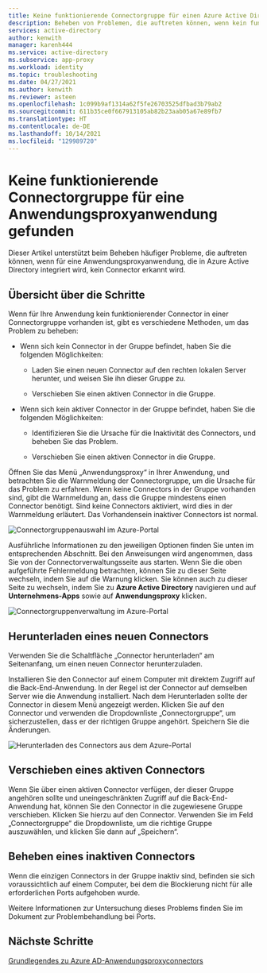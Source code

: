 ```yaml
---
title: Keine funktionierende Connectorgruppe für einen Azure Active Directory-Anwendungsproxy gefunden
description: Beheben von Problemen, die auftreten können, wenn kein funktionierender Connector in einer Connectorgruppe für die Anwendung mit dem Azure Active Directory-Anwendungsproxy vorhanden ist
services: active-directory
author: kenwith
manager: karenh444
ms.service: active-directory
ms.subservice: app-proxy
ms.workload: identity
ms.topic: troubleshooting
ms.date: 04/27/2021
ms.author: kenwith
ms.reviewer: asteen
ms.openlocfilehash: 1c099b9af1314a62f5fe26703525dfbad3b79ab2
ms.sourcegitcommit: 611b35ce0f667913105ab82b23aab05a67e89fb7
ms.translationtype: HT
ms.contentlocale: de-DE
ms.lasthandoff: 10/14/2021
ms.locfileid: "129989720"
---
```

# <a name="no-working-connector-group-found-for-an-application-proxy-application"></a>Keine funktionierende Connectorgruppe für eine Anwendungsproxyanwendung gefunden

Dieser Artikel unterstützt beim Beheben häufiger Probleme, die auftreten können, wenn für eine Anwendungsproxyanwendung, die in Azure Active Directory integriert wird, kein Connector erkannt wird.

## <a name="overview-of-steps"></a>Übersicht über die Schritte
Wenn für Ihre Anwendung kein funktionierender Connector in einer Connectorgruppe vorhanden ist, gibt es verschiedene Methoden, um das Problem zu beheben:

-   Wenn sich kein Connector in der Gruppe befindet, haben Sie die folgenden Möglichkeiten:

    -   Laden Sie einen neuen Connector auf den rechten lokalen Server herunter, und weisen Sie ihn dieser Gruppe zu.

    -   Verschieben Sie einen aktiven Connector in die Gruppe.

-   Wenn sich kein aktiver Connector in der Gruppe befindet, haben Sie die folgenden Möglichkeiten:

    -   Identifizieren Sie die Ursache für die Inaktivität des Connectors, und beheben Sie das Problem.

    -   Verschieben Sie einen aktiven Connector in die Gruppe.

Öffnen Sie das Menü „Anwendungsproxy“ in Ihrer Anwendung, und betrachten Sie die Warnmeldung der Connectorgruppe, um die Ursache für das Problem zu erfahren. Wenn keine Connectors in der Gruppe vorhanden sind, gibt die Warnmeldung an, dass die Gruppe mindestens einen Connector benötigt. Sind keine Connectors aktiviert, wird dies in der Warnmeldung erläutert. Das Vorhandensein inaktiver Connectors ist normal. 

   ![Connectorgruppenauswahl im Azure-Portal](./media/application-proxy-connectivity-no-working-connector/no-active-connector.png)

Ausführliche Informationen zu den jeweiligen Optionen finden Sie unten im entsprechenden Abschnitt. Bei den Anweisungen wird angenommen, dass Sie von der Connectorverwaltungsseite aus starten. Wenn Sie die oben aufgeführte Fehlermeldung betrachten, können Sie zu dieser Seite wechseln, indem Sie auf die Warnung klicken. Sie können auch zu dieser Seite zu wechseln, indem Sie zu **Azure Active Directory** navigieren und auf **Unternehmens-Apps** sowie auf **Anwendungsproxy** klicken.

   ![Connectorgruppenverwaltung im Azure-Portal](./media/application-proxy-connectivity-no-working-connector/app-proxy.png)

## <a name="download-a-new-connector"></a>Herunterladen eines neuen Connectors

Verwenden Sie die Schaltfläche „Connector herunterladen“ am Seitenanfang, um einen neuen Connector herunterzuladen.

Installieren Sie den Connector auf einem Computer mit direktem Zugriff auf die Back-End-Anwendung. In der Regel ist der Connector auf demselben Server wie die Anwendung installiert. Nach dem Herunterladen sollte der Connector in diesem Menü angezeigt werden. Klicken Sie auf den Connector und verwenden die Dropdownliste „Connectorgruppe“, um sicherzustellen, dass er der richtigen Gruppe angehört. Speichern Sie die Änderungen.

   ![Herunterladen des Connectors aus dem Azure-Portal](./media/application-proxy-connectivity-no-working-connector/download-connector.png)
   
## <a name="move-an-active-connector"></a>Verschieben eines aktiven Connectors

Wenn Sie über einen aktiven Connector verfügen, der dieser Gruppe angehören sollte und uneingeschränkten Zugriff auf die Back-End-Anwendung hat, können Sie den Connector in die zugewiesene Gruppe verschieben. Klicken Sie hierzu auf den Connector. Verwenden Sie im Feld „Connectorgruppe“ die Dropdownliste, um die richtige Gruppe auszuwählen, und klicken Sie dann auf „Speichern“.

## <a name="resolve-an-inactive-connector"></a>Beheben eines inaktiven Connectors

Wenn die einzigen Connectors in der Gruppe inaktiv sind, befinden sie sich voraussichtlich auf einem Computer, bei dem die Blockierung nicht für alle erforderlichen Ports aufgehoben wurde.

Weitere Informationen zur Untersuchung dieses Problems finden Sie im Dokument zur Problembehandlung bei Ports.

## <a name="next-steps"></a>Nächste Schritte
[Grundlegendes zu Azure AD-Anwendungsproxyconnectors](application-proxy-connectors.md)


